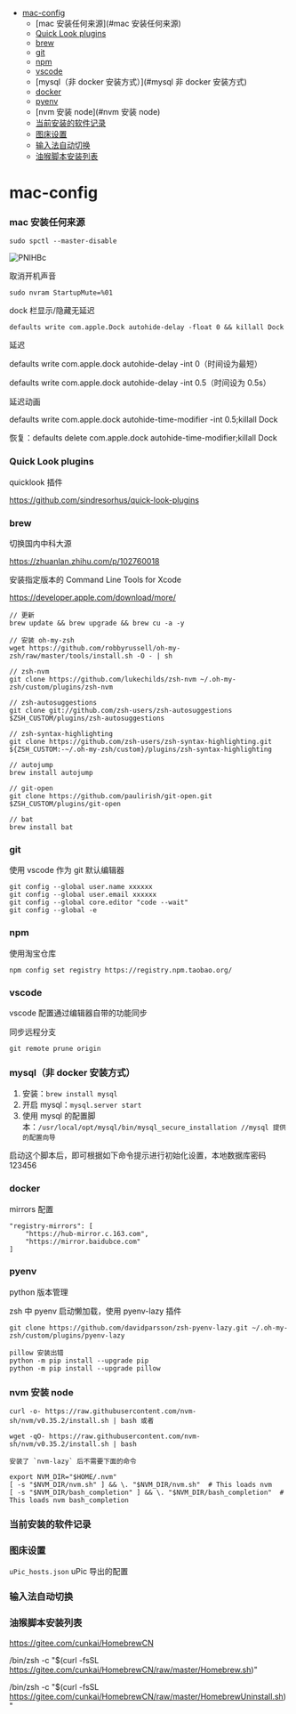 - [mac-config](#mac-config)
  - [mac 安装任何来源](#mac 安装任何来源)
  - [Quick Look plugins](#quick-look-plugins)
  - [brew](#brew)
  - [git](#git)
  - [npm](#npm)
  - [vscode](#vscode)
  - [mysql（非 docker 安装方式）](#mysql 非 docker 安装方式)
  - [docker](#docker)
  - [pyenv](#pyenv)
  - [nvm 安装 node](#nvm 安装 node)
  - [当前安装的软件记录](#当前安装的软件记录)
  - [图床设置](#图床设置)
  - [输入法自动切换](#输入法自动切换)
  - [油猴脚本安装列表](#油猴脚本安装列表)

# mac-config

### mac 安装任何来源

`sudo spctl --master-disable`

![PNlHBc](https://cdn.jsdelivr.net/gh/summer19940609/picture-repo@master/uPic/PNlHBc.png)

取消开机声音

`sudo nvram StartupMute=%01`

dock 栏显示/隐藏无延迟

`defaults write com.apple.Dock autohide-delay -float 0 && killall Dock`


延迟

defaults write com.apple.dock autohide-delay -int 0（时间设为最短）

defaults write com.apple.dock autohide-delay -int 0.5（时间设为 0.5s）

延迟动画

defaults write com.apple.dock autohide-time-modifier -int 0.5;killall Dock

恢复：defaults delete com.apple.dock autohide-time-modifier;killall Dock


### Quick Look plugins

quicklook 插件

https://github.com/sindresorhus/quick-look-plugins

### brew

切换国内中科大源

https://zhuanlan.zhihu.com/p/102760018

安装指定版本的 Command Line Tools for Xcode

https://developer.apple.com/download/more/

```
// 更新
brew update && brew upgrade && brew cu -a -y

// 安装 oh-my-zsh
wget https://github.com/robbyrussell/oh-my-zsh/raw/master/tools/install.sh -O - | sh

// zsh-nvm
git clone https://github.com/lukechilds/zsh-nvm ~/.oh-my-zsh/custom/plugins/zsh-nvm

// zsh-autosuggestions
git clone git://github.com/zsh-users/zsh-autosuggestions $ZSH_CUSTOM/plugins/zsh-autosuggestions

// zsh-syntax-highlighting
git clone https://github.com/zsh-users/zsh-syntax-highlighting.git ${ZSH_CUSTOM:-~/.oh-my-zsh/custom}/plugins/zsh-syntax-highlighting

// autojump
brew install autojump

// git-open
git clone https://github.com/paulirish/git-open.git $ZSH_CUSTOM/plugins/git-open

// bat
brew install bat
```

### git

使用 vscode 作为 git 默认编辑器

```
git config --global user.name xxxxxx
git config --global user.email xxxxxx
git config --global core.editor "code --wait"
git config --global -e
```

### npm

使用淘宝仓库

```
npm config set registry https://registry.npm.taobao.org/
```

### vscode

vscode 配置通过编辑器自带的功能同步

同步远程分支

```
git remote prune origin
```

### mysql（非 docker 安装方式）

1. 安装：`brew install mysql`
2. 开启 mysql：`mysql.server start`
3. 使用 mysql 的配置脚本：`/usr/local/opt/mysql/bin/mysql_secure_installation //mysql 提供的配置向导`

启动这个脚本后，即可根据如下命令提示进行初始化设置，本地数据库密码 123456

### docker

mirrors 配置

```
"registry-mirrors": [
    "https://hub-mirror.c.163.com",
    "https://mirror.baidubce.com"
]
```

### pyenv

python 版本管理

zsh 中 pyenv 启动懒加载，使用 pyenv-lazy 插件

`git clone https://github.com/davidparsson/zsh-pyenv-lazy.git ~/.oh-my-zsh/custom/plugins/pyenv-lazy`

```
pillow 安装出错
python -m pip install --upgrade pip
python -m pip install --upgrade pillow
```

### nvm 安装 node

```
curl -o- https://raw.githubusercontent.com/nvm-sh/nvm/v0.35.2/install.sh | bash 或者

wget -qO- https://raw.githubusercontent.com/nvm-sh/nvm/v0.35.2/install.sh | bash

安装了 `nvm-lazy` 后不需要下面的命令

export NVM_DIR="$HOME/.nvm"
[ -s "$NVM_DIR/nvm.sh" ] && \. "$NVM_DIR/nvm.sh"  # This loads nvm
[ -s "$NVM_DIR/bash_completion" ] && \. "$NVM_DIR/bash_completion"  # This loads nvm bash_completion

```

### 当前安装的软件记录


### 图床设置

`uPic_hosts.json` uPic 导出的配置

### 输入法自动切换


### 油猴脚本安装列表

https://gitee.com/cunkai/HomebrewCN

/bin/zsh -c "$(curl -fsSL https://gitee.com/cunkai/HomebrewCN/raw/master/Homebrew.sh)"

/bin/zsh -c "$(curl -fsSL https://gitee.com/cunkai/HomebrewCN/raw/master/HomebrewUninstall.sh)"




